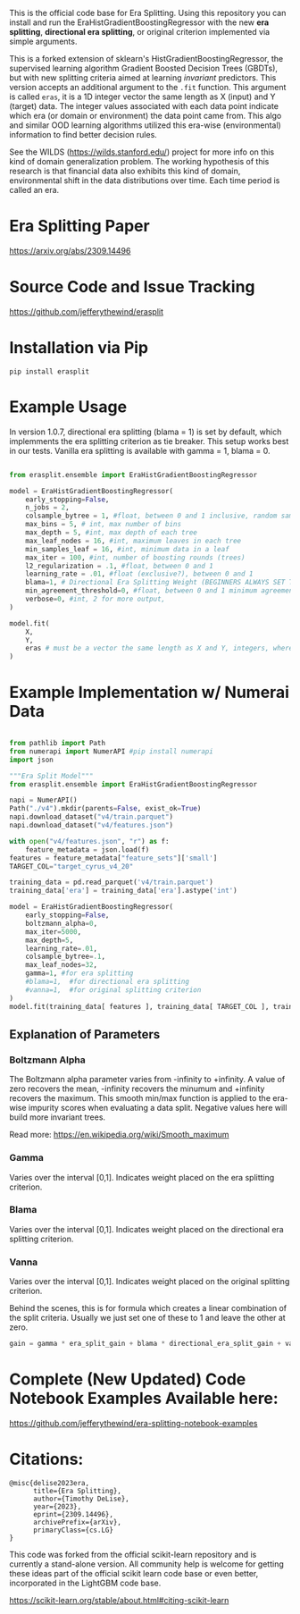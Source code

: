 This is the official code base for Era Splitting. Using this repository you can install and run the EraHistGradientBoostingRegressor with the new **era splitting**, **directional era splitting**, or original criterion implemented via simple arguments.

This is a forked extension of sklearn's HistGradientBoostingRegressor, the supervised learning algorithm Gradient Boosted Decision Trees (GBDTs), but with new splitting criteria aimed at learning _invariant_ predictors. This version accepts an additional argument to the `.fit` function. This argument is called `eras`, it is a 1D integer vector the same length as X (input) and Y (target) data. The integer values associated with each data point indicate which era (or domain or environment) the data point came from. This algo and similar OOD learning algorithms utilized this era-wise (environmental) information to find better decision rules. 

See the WILDS (https://wilds.stanford.edu/) project for more info on this kind of domain generalization problem. The working hypothesis of this research is that financial data also exhibits this kind of domain, environmental shift in the data distributions over time. Each time period is called an era.

# Era Splitting Paper
https://arxiv.org/abs/2309.14496

# Source Code and Issue Tracking
https://github.com/jefferythewind/erasplit

# Installation via Pip

```
pip install erasplit
```

# Example Usage

In version 1.0.7, directional era splitting (blama = 1) is set by default, which implemments the era splitting criterion as tie breaker. This setup works best in our tests. Vanilla era splitting is available with gamma = 1, blama = 0. 

```python

from erasplit.ensemble import EraHistGradientBoostingRegressor

model = EraHistGradientBoostingRegressor(
    early_stopping=False,
    n_jobs = 2,  
    colsample_bytree = 1, #float, between 0 and 1 inclusive, random sample of columns are used to grow each tree
    max_bins = 5, # int, max number of bins
    max_depth = 5, #int, max depth of each tree
    max_leaf_nodes = 16, #int, maximum leaves in each tree 
    min_samples_leaf = 16, #int, minimum data in a leaf
    max_iter = 100, #int, number of boosting rounds (trees)
    l2_regularization = .1, #float, between 0 and 1
    learning_rate = .01, #float (exclusive?), between 0 and 1
    blama=1, # Directional Era Splitting Weight (BEGINNERS ALWAYS SET THIS TO 1!)
    min_agreement_threshold=0, #float, between 0 and 1 minimum agreement in direction of split over the eras of data
    verbose=0, #int, 2 for more output, 
)

model.fit(
    X,
    Y,
    eras # must be a vector the same length as X and Y, integers, where each value designates the era (or environment) of each data point
)

```

# Example Implementation w/ Numerai Data

```python

from pathlib import Path
from numerapi import NumerAPI #pip install numerapi
import json

"""Era Split Model"""
from erasplit.ensemble import EraHistGradientBoostingRegressor

napi = NumerAPI()
Path("./v4").mkdir(parents=False, exist_ok=True)
napi.download_dataset("v4/train.parquet")
napi.download_dataset("v4/features.json")

with open("v4/features.json", "r") as f:
    feature_metadata = json.load(f)
features = feature_metadata["feature_sets"]['small']
TARGET_COL="target_cyrus_v4_20"

training_data = pd.read_parquet('v4/train.parquet')
training_data['era'] = training_data['era'].astype('int')

model = EraHistGradientBoostingRegressor( 
    early_stopping=False, 
    boltzmann_alpha=0, 
    max_iter=5000, 
    max_depth=5, 
    learning_rate=.01, 
    colsample_bytree=.1, 
    max_leaf_nodes=32, 
    gamma=1, #for era splitting
    #blama=1,  #for directional era splitting
    #vanna=1,  #for original splitting criterion
)
model.fit(training_data[ features ], training_data[ TARGET_COL ], training_data['era'].values)
```

## Explanation of Parameters
### Boltzmann Alpha
The Boltzmann alpha parameter varies from -infinity to +infinity. A value of zero recovers the mean, -infinity recovers the minumum and +infinity recovers the maximum. This smooth min/max function is applied to the era-wise impurity scores when evaluating a data split. Negative values here will build more invariant trees.

Read more: https://en.wikipedia.org/wiki/Smooth_maximum

### Gamma
Varies over the interval [0,1]. Indicates weight placed on the  era splitting criterion.

### Blama
Varies over the interval [0,1]. Indicates weight placed on the directional era splitting criterion.

### Vanna
Varies over the interval [0,1]. Indicates weight placed on the original splitting criterion.

Behind the scenes, this is for formula which creates a linear combination of the split criteria. Usually we just set one of these to 1 and leave the other at zero.
```python
gain = gamma * era_split_gain + blama * directional_era_split_gain + vanna * original_gain
```

# Complete (New Updated) Code Notebook Examples Available here:

https://github.com/jefferythewind/era-splitting-notebook-examples

# Citations:

````
@misc{delise2023era,
      title={Era Splitting}, 
      author={Timothy DeLise},
      year={2023},
      eprint={2309.14496},
      archivePrefix={arXiv},
      primaryClass={cs.LG}
}
````

This code was forked from the official scikit-learn repository and is currently a stand-alone version. All community help is welcome for getting these ideas part of the official scikit learn code base or even better, incorporated in the LightGBM code base.

https://scikit-learn.org/stable/about.html#citing-scikit-learn
